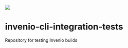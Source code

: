 [![](https://github.com/oarepo/invenio-cli-integration-tests/actions/workflows/main.yml/badge.svg)](https://github.com/oarepo/invenio-cli-integration-tests/actions/workflows/main.yml)

# invenio-cli-integration-tests
Repository for testing Invenio builds
